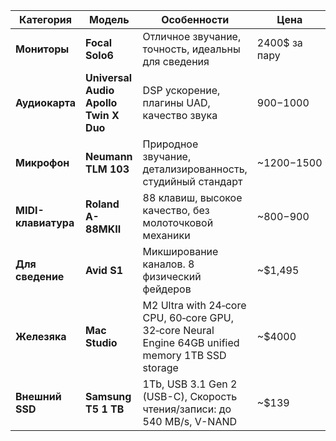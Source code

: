 | **Категория**               | **Модель**                      | **Особенности**                                        | **Цена**          |
|-----------------------------|---------------------------------|--------------------------------------------------------|-------------------|
| **Мониторы**                 | **Focal Solo6**              | Отличное звучание, точность, идеальны для сведения     | 2400$ за пару |
| **Аудиокарта**           | **Universal Audio Apollo Twin X Duo** | DSP ускорение, плагины UAD, качество звука              | $900-$1000        |
| **Микрофон**                 | **Neumann TLM 103**             | Природное звучание, детализированность, студийный стандарт | ~$1200-$1500      |
| **MIDI-клавиатура**          | **Roland A-88MKII**             | 88 клавиш, высокое качество, без молоточковой механики | ~$800-$900        |
| **Для сведение**          | **Avid S1**             | Микширование каналов. 8 физический фейдеров | ~$1,495        |
| **Железяка**          | **Mac Studio**             | M2 Ultra with 24‑core CPU, 60‑core GPU, 32‑core Neural Engine 64GB unified memory 1TB SSD storage | ~$4000        |
| **Внешний SSD** | **Samsung T5 1 TB** | 1Tb, USB 3.1 Gen 2 (USB-C), Скорость чтения/записи: до 540 MB/s, V-NAND | ~$139 | 
